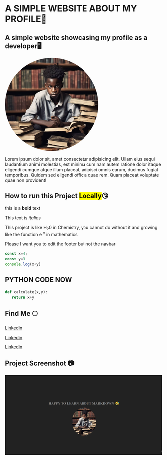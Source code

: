 #
<!-- @import "[TOC]" {cmd="toc" depthFrom=1 depthTo=6 orderedList=false} -->
#   A SIMPLE WEBSITE ABOUT MY PROFILE👋
##  A simple website showcasing my profile as a developer🖥️

<img src="user.png" alt="testing" width="300" height="300" style="border-radius:50%">

Lorem ipsum dolor sit, amet consectetur adipisicing elit. Ullam eius sequi laudantium animi molestias, est minima cum nam autem ratione dolor itaque eligendi cumque atque illum placeat, adipisci omnis earum, ducimus fugiat temporibus. Quidem sed eligendi officia quae rem. Quam placeat voluptate quae non provident!

## How to run this Project <mark>Locally</mark>😘

this  is a __bold__ text

<!-- now lets look at italics -->

This text is *italics*


This project is like  H<sub>2</sub>0 in Chemistry, you cannot do without it and growing like the function e <sup>x</sup> in mathematics


Please I want you to edit the footer but not the ~~navbar~~

```js
const x=4;
const y=3
console.log(x+y)


```



## PYTHON CODE NOW
```python
def calculate(x,y):
   return x+y

```

## Find Me 🌕

[Linkedin](https://linkedin.com)

[Linkedin](https://linkedin.com)


[Linkedin](https://linkedin.com)




## Project Screenshot 📷


![screenshot](screenshot.png)
